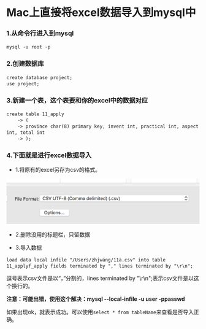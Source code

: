 # Mac上直接将excel数据导入到mysql中

### 1.从命令行进入到mysql
```
mysql -u root -p
```
### 2.创建数据库
```
create database project;
use project;
```
### 3.新建一个表，这个表要和你的excel中的数据对应
```
create table 11_apply
    -> (
    -> province char(8) primary key, invent int, practical int, aspect int, total int
    -> );
```

### 4.下面就是进行excel数据导入
* 1.将原有的excel另存为csv的格式。

![Alt text](../img/clipboard_20180313_174245.png "Optional title")

* 2.删除没用的标题栏，只留数据

* 3.导入数据
```
load data local infile "/Users/zhjwang/11a.csv" into table 11_applyf_apply fields terminated by "," lines terminated by "\r\n";
```
逗号表示csv文件是以“，”分割的，lines terminated by "\r\n";表示csv文件是以这个换行的。

**注意：可能出错，使用这个解决：mysql --local-infile -u user -ppasswd**

如果出现ok，就表示成功。可以使用```select * from tableName```来查看是否导入正确。
